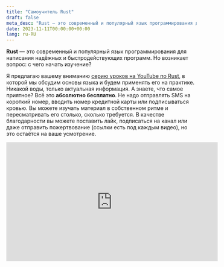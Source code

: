 ```yaml
---
title: "Самоучитель Rust"
draft: false
meta_desc: "Rust — это современный и популярный язык программирования для написания надёжных и быстродействующих программ. Но возникает вопрос: с чего начать изучение?"
date: 2023-11-11T00:00:00+00:00
lang: ru-RU
---
```


<p><strong>Rust</strong> — это современный и популярный язык программирования для написания надёжных и быстродействующих программ. Но возникает вопрос: с чего начать изучение?</p>

<p>Я предлагаю вашему вниманию <a href="https://www.youtube.com/watch?v=iWL4ENjd1DM&list=PLWlFXymvoaJ_sriG09F8pEIIlIFPAnIaY">серию уроков на YouTube по Rust</a>, в которой мы обсудим основы языка и будем применять его на практике. Никакой воды, только актуальная информация. А знаете, что самое приятное? Всё это <strong>абсолютно бесплатно</strong>. Не надо отправлять SMS на короткий номер, вводить номер кредитной карты или подписываться кровью. Вы можете изучать материал в собственном ритме и пересматривать его столько, сколько требуется. В качестве благодарности вы можете поставить лайк, подписаться на канал или даже отправить пожертвование (ссылки есть под каждым видео), но это остаётся на ваше усмотрение.</p>

<iframe width="560" height="315" src="https://www.youtube.com/embed/iWL4ENjd1DM" title="YouTube video player" frameborder="0" allow="accelerometer; autoplay; clipboard-write; encrypted-media; gyroscope; picture-in-picture" allowfullscreen></iframe>